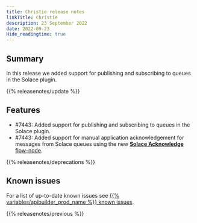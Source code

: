 ```yaml
---
title: Christie release notes
linkTitle: Christie
description: 23 September 2022
date: 2022-09-23
Hide_readingtime: true
---
```

## Summary
In this release we added support for publishing and subscribing to queues in the Solace plugin.

{{% releasenotes/update %}}

<!-- ## Breaking changes -->

## Features
* #7443: Added support for publishing and subscribing to queues in the Solace plugin.
* #7443: Added support for manual application acknowledgement for messages from Solace queues using the new [**Solace Acknowledge** flow-node](/docs/developer_guide/flows/flow_nodes/solace_acknowledge_flow_node/).

<!-- ## Fixes -->

{{% releasenotes/deprecations %}}

<!-- Regenerate modules/plugins with api-builder-tools generate-release-notes script -->
<!-- ## Updated modules -->

<!-- ## Updated plugins -->

## Known issues
For a list of up-to-date known issues see [{{% variables/apibuilder_prod_name %}} known issues](/docs/known_issues/).

{{% releasenotes/previous %}}
